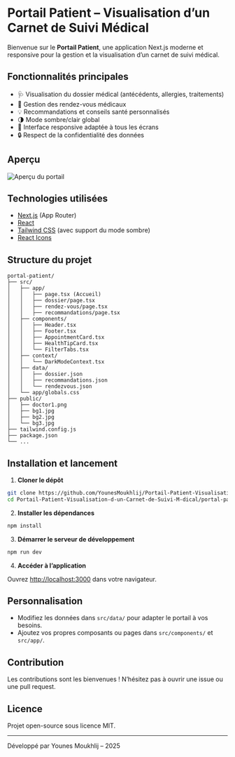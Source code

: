
# Portail Patient – Visualisation d’un Carnet de Suivi Médical

Bienvenue sur le **Portail Patient**, une application Next.js moderne et responsive pour la gestion et la visualisation d’un carnet de suivi médical.

## Fonctionnalités principales

- 🩺 Visualisation du dossier médical (antécédents, allergies, traitements)
- 📅 Gestion des rendez-vous médicaux
- 💡 Recommandations et conseils santé personnalisés
- 🌗 Mode sombre/clair global
- 📱 Interface responsive adaptée à tous les écrans
- 🔒 Respect de la confidentialité des données

## Aperçu

![Aperçu du portail](/preview.png)

## Technologies utilisées

- [Next.js](https://nextjs.org/) (App Router)
- [React](https://react.dev/)
- [Tailwind CSS](https://tailwindcss.com/) (avec support du mode sombre)
- [React Icons](https://react-icons.github.io/react-icons/)

## Structure du projet

```
portal-patient/
├── src/
│   ├── app/
│   │   ├── page.tsx (Accueil)
│   │   ├── dossier/page.tsx
│   │   ├── rendez-vous/page.tsx
│   │   ├── recommandations/page.tsx
│   ├── components/
│   │   ├── Header.tsx
│   │   ├── Footer.tsx
│   │   ├── AppointmentCard.tsx
│   │   ├── HealthTipCard.tsx
│   │   └── FilterTabs.tsx
│   ├── context/
│   │   └── DarkModeContext.tsx
│   ├── data/
│   │   ├── dossier.json
│   │   ├── recommandations.json
│   │   └── rendezvous.json
│   └── app/globals.css
├── public/
│   ├── doctor1.png
│   ├── bg1.jpg
│   ├── bg2.jpg
│   └── bg3.jpg
├── tailwind.config.js
├── package.json
└── ...
```

## Installation et lancement

1. **Cloner le dépôt**

```bash
git clone https://github.com/YounesMoukhlij/Portail-Patient-Visualisation-d-un-Carnet-de-Suivi-M-dical.git
cd Portail-Patient-Visualisation-d-un-Carnet-de-Suivi-M-dical/portal-patient
```

2. **Installer les dépendances**

```bash
npm install
```

3. **Démarrer le serveur de développement**

```bash
npm run dev
```

4. **Accéder à l’application**

Ouvrez [http://localhost:3000](http://localhost:3000) dans votre navigateur.

## Personnalisation

- Modifiez les données dans `src/data/` pour adapter le portail à vos besoins.
- Ajoutez vos propres composants ou pages dans `src/components/` et `src/app/`.

## Contribution

Les contributions sont les bienvenues ! N’hésitez pas à ouvrir une issue ou une pull request.

## Licence

Projet open-source sous licence MIT.

---

Développé par Younes Moukhlij – 2025
